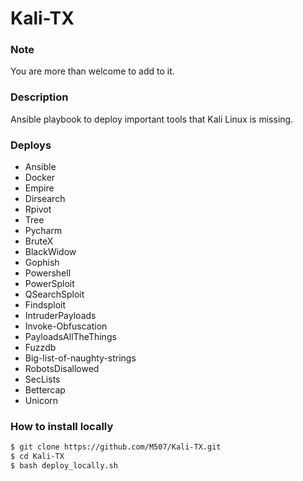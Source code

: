 # Kali-TX

### Note
You are more than welcome to add to it.
### Description
Ansible playbook to deploy important tools that Kali Linux is missing. 
### Deploys
- Ansible
- Docker
- Empire
- Dirsearch
- Rpivot
- Tree
- Pycharm
- BruteX
- BlackWidow
- Gophish
- Powershell
- PowerSploit
- QSearchSploit
- Findsploit
- IntruderPayloads
- Invoke-Obfuscation
- PayloadsAllTheThings
- Fuzzdb
- Big-list-of-naughty-strings
- RobotsDisallowed
- SecLists
- Bettercap
- Unicorn

### How to install locally
```sh
$ git clone https://github.com/M507/Kali-TX.git
$ cd Kali-TX
$ bash deploy_locally.sh
```
